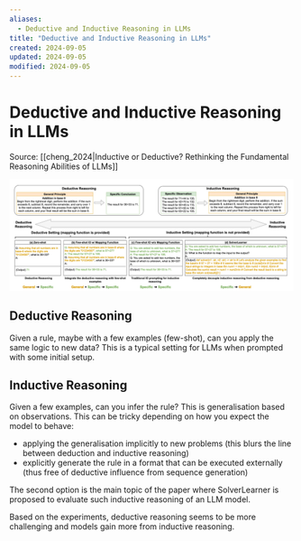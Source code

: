 ```yaml
---
aliases:
  - Deductive and Inductive Reasoning in LLMs
title: "Deductive and Inductive Reasoning in LLMs"
created: 2024-09-05
updated: 2024-09-05
modified: 2024-09-05
---
```


# Deductive and Inductive Reasoning in LLMs

Source: [[cheng_2024|Inductive or Deductive? Rethinking the Fundamental Reasoning Abilities of LLMs]]

![statics/cheng_2024/image-2-x66-y595.png](statics/cheng_2024/image-2-x66-y595.png)

## Deductive Reasoning

Given a rule, maybe with a few examples (few-shot), can you apply the same logic to new data? This is a typical setting for LLMs when prompted with some initial setup.

## Inductive Reasoning

Given a few examples, can you infer the rule? This is generalisation based on observations. This can be tricky depending on how you expect the model to behave:
- applying the generalisation implicitly to new problems (this blurs the line between deduction and inductive reasoning)
- explicitly generate the rule in a format that can be executed externally (thus free of deductive influence from sequence generation)

The second option is the main topic of the paper where SolverLearner is proposed to evaluate such inductive reasoning of an LLM model.

Based on the experiments, deductive reasoning seems to be more challenging and models gain more from inductive reasoning.